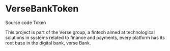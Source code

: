 # VerseBankToken
Sourse code Token

This project is part of the Verse group,
 a fintech aimed at technological solutions 
in systems related to finance and payments,
 every platform has its root base 
in the digital bank, verse Bank.
